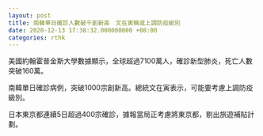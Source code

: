 ```yaml
---
layout: post
title: 南韓單日確診人數破千創新高　文在寅稱或上調防疫級別
date: 2020-12-13 17:38:32.000000000 +08:00
categories: rthk
---
```


美國約翰霍普金斯大學數據顯示，全球超過7100萬人，確診新型肺炎，死亡人數突破160萬。

南韓單日確診病例，突破1000宗創新高。總統文在寅表示，可能要考慮上調防疫級別。

日本東京都連續5日超過400宗確診，據報當局正考慮將東京都，剔出旅遊補貼計劃。
